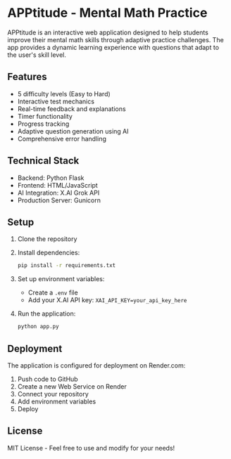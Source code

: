 # APPtitude - Mental Math Practice

APPtitude is an interactive web application designed to help students improve their mental math skills through adaptive practice challenges. The app provides a dynamic learning experience with questions that adapt to the user's skill level.

## Features

- 5 difficulty levels (Easy to Hard)
- Interactive test mechanics
- Real-time feedback and explanations
- Timer functionality
- Progress tracking
- Adaptive question generation using AI
- Comprehensive error handling

## Technical Stack

- Backend: Python Flask
- Frontend: HTML/JavaScript
- AI Integration: X.AI Grok API
- Production Server: Gunicorn

## Setup

1. Clone the repository
2. Install dependencies:
   ```bash
   pip install -r requirements.txt
   ```
3. Set up environment variables:
   - Create a `.env` file
   - Add your X.AI API key: `XAI_API_KEY=your_api_key_here`

4. Run the application:
   ```bash
   python app.py
   ```

## Deployment

The application is configured for deployment on Render.com:

1. Push code to GitHub
2. Create a new Web Service on Render
3. Connect your repository
4. Add environment variables
5. Deploy

## License

MIT License - Feel free to use and modify for your needs!
